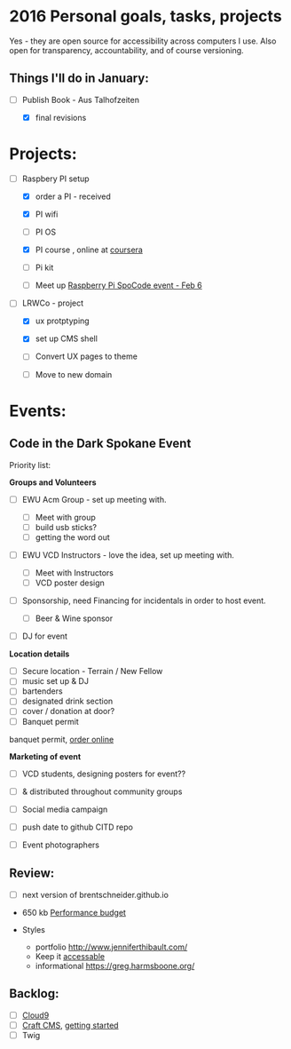 
# 2016 Personal goals, tasks, projects

Yes - they are open source for accessibility across computers I use. Also open for transparency, accountability, and of course versioning.

## Things I'll do in January:

- [ ] Publish Book - Aus Talhofzeiten
	- [x] final revisions


# __Projects:__

- [ ] Raspbery PI setup
	- [x] order a PI - received
	- [x] PI wifi
	- [ ] PI OS
	- [x] PI course , online at [coursera](https://www.coursera.org/learn/raspberry-pi-platform)
	- [ ] Pi kit
	- [ ] Meet up [Raspberry Pi SpoCode event - Feb  6](http://www.meetup.com/Python-Spokane/events/227786604/)


- [ ] LRWCo - project
	- [x] ux protptyping
	- [x] set up CMS shell
	- [ ] Convert UX pages to theme
	- [ ] Move to new domain


# __Events:__


## Code in the Dark Spokane Event

Priority list:


__Groups and Volunteers__

- [ ] EWU Acm Group - set up meeting with.
    - [ ] Meet with group
    - [ ] build usb sticks?
    - [ ] getting the word out

- [ ] EWU VCD Instructors - love the idea, set up meeting with.
	- [ ] Meet with Instructors
	- [ ] VCD poster design

- [ ] Sponsorship, need Financing for incidentals in order to host event.
	- [ ] Beer & Wine sponsor

- [ ] DJ for event


__Location details__

- [ ] Secure location - Terrain / New Fellow 
- [ ] music set up & DJ
- [ ] bartenders
- [ ] designated drink section
- [ ] cover / donation at door?
- [ ] Banquet permit

 banquet permit, [order online](https://lcb.wa.gov/licensing/online-banquet-permit)

__Marketing of event__
- [ ] VCD students, designing posters for event??
- [ ] & distributed throughout community groups
- [ ] Social media campaign
- [ ] push date to github CITD repo
- [ ] Event photographers


## __Review:__

- [ ] next version of brentschneider.github.io

- 650 kb [Performance budget](http://codepen.io/brentschneider/pen/pgVZGJ)

- Styles
  - portfolio http://www.jenniferthibault.com/
  - Keep it [accessable](http://a11yproject.com/)
  - informational https://greg.harmsboone.org/


## __Backlog:__

- [ ] [Cloud9](https://c9.io/)
- [ ] [Craft CMS](https://craftcms.com/), [getting started](https://straightupcraft.com/articles/getting-started-with-craft-cms)
- [ ] Twig
